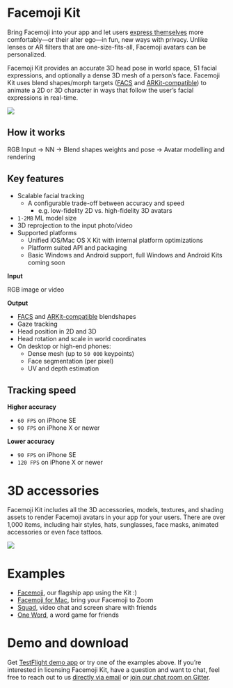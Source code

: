 # Facemoji Kit

Bring Facemoji into your app and let users [express themselves](https://apps.apple.com/app/id1418685721) more comfortably—or their alter ego—in fun, new ways with privacy. Unlike lenses or AR filters that are one-size-fits-all, Facemoji avatars can be personalized.

Facemoji Kit provides an accurate 3D head pose in world space, 51 facial expressions, and optionally a dense 3D mesh of a person’s face. Facemoji Kit uses blend shapes/morph targets ([FACS](https://en.wikipedia.org/wiki/Facial_Action_Coding_System) and [ARKit-compatible](https://developer.apple.com/documentation/arkit/arfaceanchor/blendshapelocation)) to animate a 2D or 3D character in ways that follow the user’s facial expressions in real-time.

![](https://paper-attachments.dropbox.com/s_C7BFD236070C71F9A3782B4A76576B1DBC5B0EBD4DDCD3EBD784C3F53FE76DED_1585000992759_facemojikit2.gif)

## How it works

RGB Input → NN → Blend shapes weights and pose → Avatar modelling and rendering

## Key features

- Scalable facial tracking
    - A configurable trade-off between accuracy and speed
		- e.g. low-fidelity 2D vs. high-fidelity 3D avatars
- `1-2MB` ML model size
- 3D reprojection to the input photo/video
- Supported platforms
    - Unified iOS/Mac OS X Kit with internal platform optimizations
    - Platform suited API and packaging
    - Basic Windows and Android support, full Windows and Android Kits coming soon

**Input**

RGB image or video

**Output**

- [FACS](https://en.wikipedia.org/wiki/Facial_Action_Coding_System) and [ARKit-compatible](https://developer.apple.com/documentation/arkit/arfaceanchor/blendshapelocation) blendshapes
- Gaze tracking
- Head position in 2D and 3D
- Head rotation and scale in world coordinates
- On desktop or high-end phones:
    - Dense mesh (up to `50 000` keypoints)
    - Face segmentation (per pixel)
    - UV and depth estimation

## Tracking speed

**Higher accuracy**

- `60 FPS` on iPhone SE
- `90 FPS` on iPhone X or newer

**Lower accuracy**

- `90 FPS` on iPhone SE
- `120 FPS` on iPhone X or newer

# 3D accessories

Facemoji Kit includes all the 3D accessories, models, textures, and shading assets to render Facemoji avatars in your app for your users. There are over 1,000 items, including hair styles, hats, sunglasses, face masks, animated accessories or even face tattoos.

![](https://paper-attachments.dropbox.com/s_C7BFD236070C71F9A3782B4A76576B1DBC5B0EBD4DDCD3EBD784C3F53FE76DED_1585072985653_video.png)

# Examples

- [Facemoji](https://apps.apple.com/app/id1418685721), our flagship app using the Kit :)
- [Facemoji for Mac](http://facemoji.co/formac/), bring your Facemoji to Zoom
- [Squad](https://apps.apple.com/app/apple-store/id1398048313), video chat and screen share with friends
- [One Word](https://apps.apple.com/us/app/one-word/id1482946490), a word game for friends

# Demo and download

Get [TestFlight demo app](https://testflight.apple.com/join/LPgogCTf) or try one of the examples above. If you’re interested in licensing Facemoji Kit, have a question and want to chat, feel free to reach out to us [directly via email](mailto:robin@facemoji.co?subject=[GitHub]%20Facemoji%20Kit) or [join our chat room on Gitter](https://gitter.im/facemoji-kit/community).
